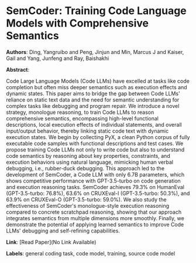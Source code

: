 # SemCoder: Training Code Language Models with Comprehensive Semantics

**Authors**: Ding, Yangruibo and Peng, Jinjun and Min, Marcus J and Kaiser, Gail and Yang, Junfeng and Ray, Baishakhi

**Abstract**:

Code Large Language Models (Code LLMs) have excelled at tasks like code completion but often miss deeper semantics such as execution effects and dynamic states. This paper aims to bridge the gap between Code LLMs' reliance on static text data and the need for semantic understanding for complex tasks like debugging and program repair. We introduce a novel strategy, monologue reasoning, to train Code LLMs to reason comprehensive semantics, encompassing high-level functional descriptions, local execution effects of individual statements, and overall input/output behavior, thereby linking static code text with dynamic execution states. We begin by collecting PyX, a clean Python corpus of fully executable code samples with functional descriptions and test cases. We propose training Code LLMs not only to write code but also to understand code semantics by reasoning about key properties, constraints, and execution behaviors using natural language, mimicking human verbal debugging, i.e., rubber-duck debugging. This approach led to the development of SemCoder, a Code LLM with only 6.7B parameters, which shows competitive performance with GPT-3.5-turbo on code generation and execution reasoning tasks. SemCoder achieves 79.3% on HumanEval (GPT-3.5-turbo: 76.8%), 63.6% on CRUXEval-I (GPT-3.5-turbo: 50.3%), and 63.9% on CRUXEval-O (GPT-3.5-turbo: 59.0%). We also study the effectiveness of SemCoder's monologue-style execution reasoning compared to concrete scratchpad reasoning, showing that our approach integrates semantics from multiple dimensions more smoothly. Finally, we demonstrate the potential of applying learned semantics to improve Code LLMs' debugging and self-refining capabilities.

**Link**: [Read Paper](No Link Available)

**Labels**: general coding task, code model, training, source code model
